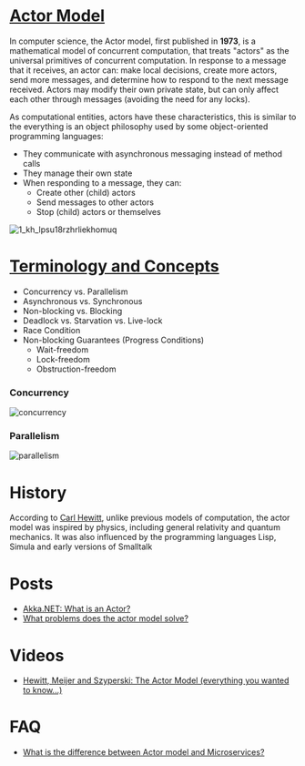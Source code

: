 # [Actor Model](https://en.wikipedia.org/wiki/Actor_model)

In computer science, the Actor model, first published in **1973**, is a mathematical model of concurrent computation, that treats "actors" as the universal primitives of concurrent computation. 
In response to a message that it receives, an actor can: make local decisions, create more actors, send more messages, and determine how to respond to the next message received. Actors may modify their own private state, but can only affect each other through messages (avoiding the need for any locks).

As computational entities, actors have these characteristics, this is similar to the everything is an object philosophy used by some object-oriented programming languages:

- They communicate with asynchronous messaging instead of method calls
- They manage their own state
- When responding to a message, they can:
  - Create other (child) actors
  - Send messages to other actors
  - Stop (child) actors or themselves
  
![1_kh_lpsu18rzhrliekhomuq](https://user-images.githubusercontent.com/8178412/36524009-bcb782ea-17bd-11e8-8856-d09708f33b02.png)

# [Terminology and Concepts](http://getakka.net/articles/concepts/terminology.html)

- Concurrency vs. Parallelism
- Asynchronous vs. Synchronous
- Non-blocking vs. Blocking
- Deadlock vs. Starvation vs. Live-lock
- Race Condition
- Non-blocking Guarantees (Progress Conditions)
  - Wait-freedom
  - Lock-freedom
  - Obstruction-freedom
  
### Concurrency
![concurrency](https://user-images.githubusercontent.com/8178412/36524619-077aa3f0-17c0-11e8-9f89-9297eb75dc6d.png)
### Parallelism
![parallelism](https://user-images.githubusercontent.com/8178412/36524620-07993e46-17c0-11e8-9002-d65da3e7a1fb.png)

# History
According to [Carl Hewitt](https://en.wikipedia.org/wiki/Carl_Hewitt), unlike previous models of computation, the actor model was inspired by physics, including general relativity and quantum mechanics. It was also influenced by the programming languages Lisp, Simula and early versions of Smalltalk


# Posts
- [Akka.NET: What is an Actor?](https://github.com/petabridge/akka-bootcamp)
- [What problems does the actor model solve?](http://getakka.net/articles/intro/what-are-actors.html)

# Videos
- [Hewitt, Meijer and Szyperski: The Actor Model (everything you wanted to know...)](https://www.youtube.com/watch?v=7erJ1DV_Tlo)

# FAQ
- [What is the difference between Actor model and Microservices?](https://softwareengineering.stackexchange.com/a/338899/273636)
